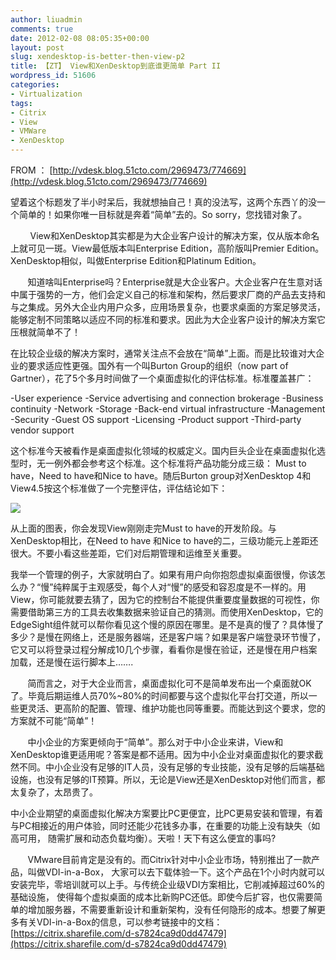 ```yaml
---
author: liuadmin
comments: true
date: 2012-02-08 08:05:35+00:00
layout: post
slug: xendesktop-is-better-then-view-p2
title: 【ZT】 View和XenDesktop到底谁更简单 Part II
wordpress_id: 51606
categories:
- Virtualization
tags:
- Citrix
- View
- VMWare
- XenDesktop
---
```


FROM ： [http://vdesk.blog.51cto.com/2969473/774669](http://vdesk.blog.51cto.com/2969473/774669)

望着这个标题发了半小时呆后，我就想抽自己！真的没法写，这两个东西丫的没一个简单的！如果你唯一目标就是奔着“简单”去的。So sorry，您找错对象了。

        View和XenDesktop其实都是为大企业客户设计的解决方案，仅从版本命名上就可见一斑。View最低版本叫Enterprise Edition，高阶版叫Premier Edition。XenDesktop相似，叫做Enterprise Edition和Platinum Edition。

       知道啥叫Enterprise吗？Enterprise就是大企业客户。大企业客户在生意对话中属于强势的一方，他们会定义自己的标准和架构，然后要求厂商的产品去支持和与之集成。另外大企业内用户众多，应用场景复杂，也要求桌面的方案足够灵活，能够定制不同策略以适应不同的标准和要求。因此为大企业客户设计的解决方案它压根就简单不了！

在比较企业级的解决方案时，通常关注点不会放在“简单”上面。而是比较谁对大企业的要求适应性更强。国外有一个叫Burton Group的组织（now part of Gartner），花了5个多月时间做了一个桌面虚拟化的评估标准。标准覆盖甚广：

-User experience
-Service advertising and connection brokerage
-Business continuity
-Network
-Storage
-Back-end virtual infrastructure
-Management
-Security
-Guest OS support
-Licensing
-Product support
-Third-party vendor support

这个标准今天被看作是桌面虚拟化领域的权威定义。国内巨头企业在桌面虚拟化选型时，无一例外都会参考这个标准。这个标准将产品功能分成三级： Must to have，Need to have和Nice to have。随后Burton group对XenDesktop 4和View4.5按这个标准做了一个完整评估，评估结论如下：

[![](http://cdn1.martinliu.cn/wp-content/uploads/2012/02/124434949.png)](http://martinliu.cn/2012/02/xendesktop-is-better-then-view-p2.html/attachment/124434949)

从上面的图表，你会发现View刚刚走完Must to have的开发阶段。与XenDesktop相比，在Need to have 和Nice to have的二，三级功能元上差距还很大。不要小看这些差距，它们对后期管理和运维至关重要。

我举一个管理的例子，大家就明白了。如果有用户向你抱怨虚拟桌面很慢，你该怎么办？“慢”纯粹属于主观感受，每个人对“慢”的感受和容忍度是不一样的。用View，你可能就要去猜了，因为它的控制台不能提供重要度量数据的可视性，你需要借助第三方的工具去收集数据来验证自己的猜测。而使用XenDesktop，它的EdgeSight组件就可以帮你看见这个慢的原因在哪里。是不是真的慢了？具体慢了多少？是慢在网络上，还是服务器端，还是客户端？如果是客户端登录环节慢了，它又可以将登录过程分解成10几个步骤，看看你是慢在验证，还是慢在用户档案加载，还是慢在运行脚本上…….

       简而言之，对于大企业而言，桌面虚拟化可不是简单发布出一个桌面就OK了。毕竟后期运维人员70%~80%的时间都要与这个虚拟化平台打交道，所以一些更灵活、更高阶的配置、管理、维护功能也同等重要。而能达到这个要求，您的方案就不可能“简单”！

       中小企业的方案更倾向于“简单”。那么对于中小企业来讲，View和XenDesktop谁更适用呢？答案是都不适用。因为中小企业对桌面虚拟化的要求截然不同。中小企业没有足够的IT人员，没有足够的专业技能，没有足够的后端基础设施，也没有足够的IT预算。所以，无论是View还是XenDesktop对他们而言，都太复杂了，太昂贵了。

中小企业期望的桌面虚拟化解决方案要比PC更便宜，比PC更易安装和管理，有着与PC相接近的用户体验，同时还能少花钱多办事，在重要的功能上没有缺失（如高可用， 随需扩展和动态负载均衡）。天啦！天下有这么便宜的事吗?


       VMware目前肯定是没有的。而Citrix针对中小企业市场，特别推出了一款产品，叫做VDI-in-a-Box， 大家可以去下载体验一下。这个产品在1个小时内就可以安装完毕，零培训就可以上手。与传统企业级VDI方案相比，它削减掉超过60%的基础设施， 使得每个虚拟桌面的成本比新购PC还低。即使今后扩容，也仅需要简单的增加服务器，不需要重新设计和重新架构，没有任何隐形的成本。想要了解更多有关VDI-in-a-Box的信息，可以参考链接中的文档：[https://citrix.sharefile.com/d-s7824ca9d0dd47479](https://citrix.sharefile.com/d-s7824ca9d0dd47479)
